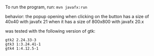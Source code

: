 To run the program, run: `mvn javafx:run`

behavior: the popup opening when clicking on the button has a size of 40x40 with javafx 21 when it has a size of 800x800 with javafx 20.x

was tested with the following version of gtk:

```
gtk2 2.24.33-3
gtk3 1:3.24.41-1
gtk4 1:4.12.5-1
```
